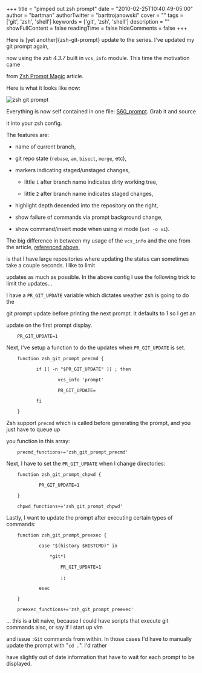 +++
title = "pimped out zsh prompt"
date = "2010-02-25T10:40:49-05:00"
author = "bartman"
authorTwitter = "barttrojanowski"
cover = ""
tags = ['git', 'zsh', 'shell']
keywords = ['git', 'zsh', 'shell']
description = ""
showFullContent = false
readingTime = false
hideComments = false
+++

Here is [yet another]{zsh-git-prompt} update to the series.  I've updated my git prompt again,

now using the *zsh 4.3.7* built in `vcs_info` module.  This time the motivation came

from [Zsh Prompt Magic](http://kriener.org/articles/2009/06/04/zsh-prompt-magic) article.

Here is what it looks like now:



![zsh git prompt](/~bart/screenshots/zsh-git-prompt2.png)



Everything is now self contained in one file: [S60_prompt](/~bart/conf/zsh/rc/S60_prompt).  Grab it and source

it into your zsh config.



The features are:



 - name of current branch,

 - git repo state (`rebase`, `am`, `bisect`, `merge`, etc),

 - markers indicating staged/unstaged changes,

   - little `1` after branch name indicates dirty working tree,

   - little `2` after branch name indicates staged changes,

 - highlight depth decended into the repository on the right,

 - show failure of commands via prompt background change,

 - show command/insert mode when using vi mode (`set -o vi`).



<!--more-->



The big difference in between my usage of the `vcs_info` and the one from the article, [referenced above](http://kriener.org/articles/2009/06/04/zsh-prompt-magic),

is that I have large repositories where updating the status can sometimes take a couple seconds.  I like to limit

updates as much as possible.  In the above config I use the following trick to limit the updates...



I have a `PR_GIT_UPDATE` variable which dictates weather zsh is going to do the

git prompt update before printing the next prompt.  It defaults to 1 so I get an

update on the first prompt display.



        PR_GIT_UPDATE=1



Next, I've setup a function to do the updates when `PR_GIT_UPDATE` is set.



        function zsh_git_prompt_precmd {

               if [[ -n "$PR_GIT_UPDATE" ]] ; then

                       vcs_info 'prompt'

                       PR_GIT_UPDATE=

               fi

        }



Zsh support `precmd` which is called before generating the prompt, and you just have to queue up

you function in this array:



        precmd_functions+='zsh_git_prompt_precmd'



Next, I have to set the `PR_GIT_UPDATE` when I change directories:



        function zsh_git_prompt_chpwd {

                PR_GIT_UPDATE=1

        }

        chpwd_functions+='zsh_git_prompt_chpwd'



Lastly, I want to update the prompt after executing certain types of commands:



        function zsh_git_prompt_preexec {

                case "$(history $HISTCMD)" in 

                    *git*)

                        PR_GIT_UPDATE=1

                        ;;

                esac

        }

        preexec_functions+='zsh_git_prompt_preexec'



... this is a bit naive, because I could have scripts that execute git commands also, or say if I start up vim

and issue `:Git` commands from within.  In those cases I'd have to manually update the prompt with "`cd .`".  I'd rather

have slightly out of date information that have to wait for each prompt to be displayed.
